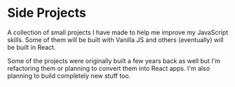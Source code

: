# Side Projects

A collection of small projects I have made to help me improve my JavaScript skills. Some of them will be built with Vanilla JS and others (eventually) will be built in React.

Some of the projects were originally built a few years back as well but I'm refactoring them or planning to convert them into React apps. I'm also planning to build completely new stuff too.
